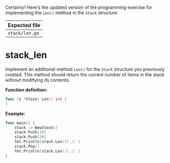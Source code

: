 Certainly! Here's the updated version of the programming exercise for implementing the `Len()` method in the `Stack` structure:

| Expected file  |
| -------------- |
| `stack/len.go` |

# stack_len

Implement an additional method `Len()` for the `Stack` structure you previously created. This method should return the current number of items in the stack without modifying its contents.

**Function definition:**

```go
func (s *Stack) Len() int {
}
```

**Example:**

```go
func main() {
    stack := NewStack()
    stack.Push(10)
    stack.Push(20)
    fmt.Println(stack.Len()) // 2
    stack.Pop()
    fmt.Println(stack.Len()) // 1
}
```
